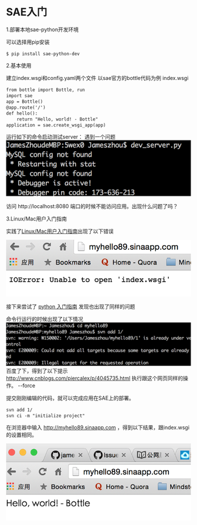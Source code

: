 # SAE入门

1.部署本地sae-python开发环境

可以选择用pip安装
   
    $ pip install sae-python-dev
    
2.基本使用


建立index.wsgi和config.yaml两个文件
以sae官方的bottle代码为例
index.wsgi
    
    from bottle import Bottle, run
    import sae
    app = Bottle()
    @app.route('/')
    def hello():
        return "Hello, world! - Bottle"
    application = sae.create_wsgi_app(app)
    

   运行如下的命令启动测试server： 遇到一个问题
  ![](1.png)

访问 http://localhost:8080 端口的时候不能访问应用。出现什么问题了吗？


3.Linux/Mac用户入门指南
    
实践了[Linux/Mac用户入门指南](http://www.sinacloud.com/doc/sae/tutorial/helloworld-for-linux-mac.html)出现了以下错误

![](myhello.png)

接下来尝试了 [python 入门指南](http://www.sinacloud.com/doc/sae/python/tutorial.html#hello-world)
发现也出现了同样的问题

命令行运行的时候出现了以下情况
![](add1.png)
百度了下，得到了以下提示
http://www.cnblogs.com/piercalex/p/4045735.html
执行跟这个网页同样的操作。 --force

提交刚刚编辑的代码，就可以完成应用在SAE上的部署。

    svn add 1/
    svn ci -m "initialize project"
在浏览器中输入 http://myhello89.sinaapp.com ，得到以下结果，跟index.wsgi的设置相同。

![](hellobottle.png)













    
    
    
    
    
    
    
    
    